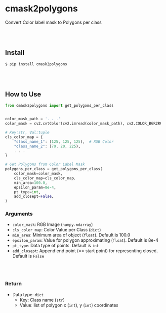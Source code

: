 # cmask2polygons

Convert Color label mask to Polygons per class

<br><br>

## Install

```bash
$ pip install cmask2polygons
```

<br><br>

## How to Use

```python
from cmask2polygons import get_polygons_per_class


color_mask_path = '. . .'
color_mask = cv2.cvtColor(cv2.imread(color_mask_path), cv2.COLOR_BGR2RGB)

# Key:str, Val:tuple
cls_color_map = {
    "class_name_1": (125, 125, 125),  # RGB Color
    "class_name_2": (70, 20, 225),
    . . .
}

# Get Polygons from Color Label Mask
polygons_per_class = get_polygons_per_class(
    color_mask=color_mask,
    cls_color_map=cls_color_map,
    min_area=100.0,
    epsilon_param=8e-4,
    pt_type=int,
    add_closept=False,
)
```

### Arguments

- `color_mask`: RGB Image (`numpy.ndarray`)
- `cls_color_map`: Color Value per Class (`dict`)
- `min_area`: Minimum area of object (`float`). Default is 100.0
- `epsilon_param`: Value for polygon approximating (`float`). Default is 8e-4
- `pt_type`: Data type of points. Default is `int`
- `add_closept`: Append end point (== start point) for representing closed. Default is `False`

<br><br>

### Return

- Data type: `dict`
  - Key: Class name (`str`)
  - Value: list of polygon x (`int`), y (`int`) coordinates
